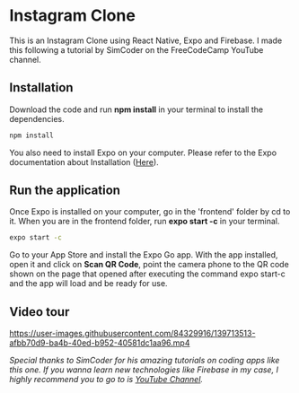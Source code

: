 # Instagram Clone

This is an Instagram Clone using React Native, Expo and Firebase.
I made this following a tutorial by SimCoder on the FreeCodeCamp YouTube channel.

## Installation

Download the code and run **npm install** in your terminal to install the dependencies.

```bash
npm install
```

You also need to install Expo on your computer.
Please refer to the Expo documentation about Installation ([Here](https://docs.expo.dev/get-started/installation/)).

## Run the application

Once Expo is installed on your computer, go in the 'frontend' folder by cd to it.
When you are in the frontend folder, run **expo start -c** in your terminal.

```bash
expo start -c
```

Go to your App Store and install the Expo Go app.
With the app installed, open it and click on **Scan QR Code**, point the camera phone to the QR code shown on the page that opened after executing the command expo start-c and the app will load and be ready for use.


## Video tour
https://user-images.githubusercontent.com/84329916/139713513-afbb70d9-ba4b-40ed-b952-40581dc1aa96.mp4



*Special thanks to SimCoder for his amazing tutorials on coding apps like this one. If you wanna learn new technologies like Firebase in my case, I highly recommend you to go to is [YouTube Channel](https://www.youtube.com/c/SimpleCoder).*
